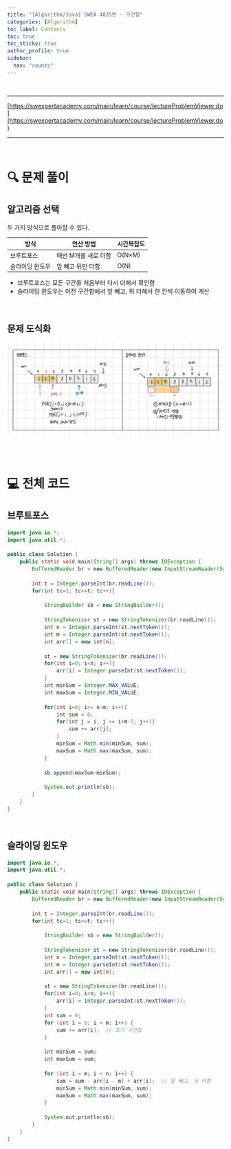 ```yaml
---
title: "[Algorithm/Java] SWEA 4835번 - 구간합"
categories: [Algorithm]
toc_label: Contents
toc: true
toc_sticky: true
author_profile: true
sidebar:
  nav: "counts"
---
```


<br>

---

[https://swexpertacademy.com/main/learn/course/lectureProblemViewer.do](https://swexpertacademy.com/main/learn/course/lectureProblemViewer.do)

---

<br>

# 🔍 문제 풀이

## 알고리즘 선택

두 가지 방식으로 풀이할 수 있다.

| 방식            | 연산 방법            | 시간복잡도 |
| --------------- | -------------------- | ---------- |
| 브루트포스      | 매번 M개를 새로 더함 | O(N×M)     |
| 슬라이딩 윈도우 | 앞 빼고 뒤만 더함    | O(N)       |

- 브루트포스는 모든 구간을 처음부터 다시 더해서 확인함
- 슬라이딩 윈도우는 이전 구간합에서 앞 빼고, 뒤 더해서 한 칸씩 이동하여 계산

<br>

## 문제 도식화

![구간합](<../../../assets/images/2025/4835 구간합.png>)

<br><br>

# 💻 전체 코드

## 브루트포스

```java
import java.io.*;
import java.util.*;

public class Solution {
    public static void main(String[] args) throws IOException {
        BufferedReader br = new BufferedReader(new InputStreamReader(System.in));

        int t = Integer.parseInt(br.readLine());
        for(int tc=1; tc<=t; tc++){

            StringBuilder sb = new StringBuilder();

            StringTokenizer st = new StringTokenizer(br.readLine());
            int n = Integer.parseInt(st.nextToken());
            int m = Integer.parseInt(st.nextToken());
            int arr[] = new int[n];

            st = new StringTokenizer(br.readLine());
            for(int i=0; i<n; i++){
                arr[i] = Integer.parseInt(st.nextToken());
            }
            int minSum = Integer.MAX_VALUE;
            int maxSum = Integer.MIN_VALUE;

            for(int i=0; i<= n-m; i++){
                int sum = 0;
                for(int j = i; j <= i+m-1; j++){
                    sum += arr[j];
                }
                minSum = Math.min(minSum, sum);
                maxSum = Math.max(maxSum, sum);
            }

            sb.append(maxSum-minSum);

            System.out.println(sb);
        }
    }
}
```

<br>

## 슬라이딩 윈도우

```java
import java.io.*;
import java.util.*;

public class Solution {
    public static void main(String[] args) throws IOException {
        BufferedReader br = new BufferedReader(new InputStreamReader(System.in));

        int t = Integer.parseInt(br.readLine());
        for(int tc=1; tc<=t; tc++){

            StringBuilder sb = new StringBuilder();

            StringTokenizer st = new StringTokenizer(br.readLine());
            int n = Integer.parseInt(st.nextToken());
            int m = Integer.parseInt(st.nextToken());
            int arr[] = new int[n];

            st = new StringTokenizer(br.readLine());
            for(int i=0; i<n; i++){
                arr[i] = Integer.parseInt(st.nextToken());
            }
            int sum = 0;
            for (int i = 0; i < m; i++) {
                sum += arr[i];  // 초기 구간합
            }

            int minSum = sum;
            int maxSum = sum;

            for (int i = m; i < n; i++) {
                sum = sum - arr[i - m] + arr[i];  // 앞 빼고, 뒤 더함
                minSum = Math.min(minSum, sum);
                maxSum = Math.max(maxSum, sum);
            }

            System.out.println(sb);
        }
    }
}
```

<br>
